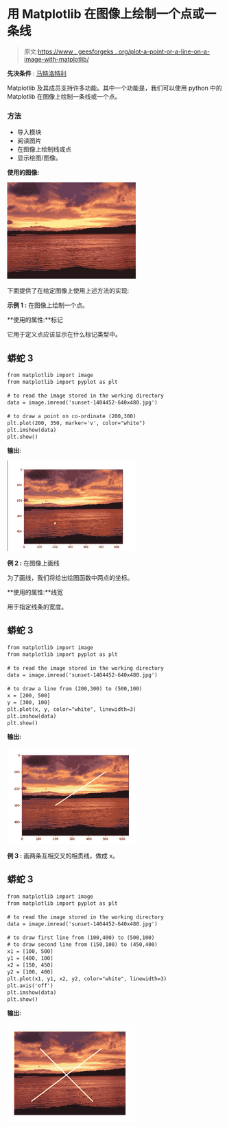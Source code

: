 # 用 Matplotlib 在图像上绘制一个点或一条线

> 原文:[https://www . geesforgeks . org/plot-a-point-or-a-line-on-a-image-with-matplotlib/](https://www.geeksforgeeks.org/plot-a-point-or-a-line-on-an-image-with-matplotlib/)

**先决条件** : [马特洛特利](https://www.geeksforgeeks.org/python-introduction-matplotlib/)

Matplotlib 及其成员支持许多功能。其中一个功能是，我们可以使用 python 中的 Matplotlib 在图像上绘制一条线或一个点。

### 方法

*   导入模块
*   阅读图片
*   在图像上绘制线或点
*   显示绘图/图像。

**使用的图像:**

![](img/aa91dc17b3ba71652f28e0c2e9793bd4.png)

下面提供了在给定图像上使用上述方法的实现:

**示例 1 :** 在图像上绘制一个点。

**使用的属性:**标记

它用于定义点应该显示在什么标记类型中。

## 蟒蛇 3

```
from matplotlib import image
from matplotlib import pyplot as plt

# to read the image stored in the working directory
data = image.imread('sunset-1404452-640x480.jpg')

# to draw a point on co-ordinate (200,300)
plt.plot(200, 350, marker='v', color="white")
plt.imshow(data)
plt.show()
```

**输出:**

![](img/928dcfb781c43814de2ec9eefa19439c.png)

**例 2 :** 在图像上画线

为了画线，我们将给出绘图函数中两点的坐标。

**使用的属性:**线宽

用于指定线条的宽度。

## 蟒蛇 3

```
from matplotlib import image
from matplotlib import pyplot as plt

# to read the image stored in the working directory
data = image.imread('sunset-1404452-640x480.jpg')

# to draw a line from (200,300) to (500,100)
x = [200, 500]
y = [300, 100]
plt.plot(x, y, color="white", linewidth=3)
plt.imshow(data)
plt.show()
```

**输出:**

![](img/50dca67662bee32a23dc546c14bd5541.png)

**例 3 :** 画两条互相交叉的相贯线，做成 x。

## 蟒蛇 3

```
from matplotlib import image
from matplotlib import pyplot as plt

# to read the image stored in the working directory
data = image.imread('sunset-1404452-640x480.jpg')

# to draw first line from (100,400) to (500,100)
# to draw second line from (150,100) to (450,400)
x1 = [100, 500]
y1 = [400, 100]
x2 = [150, 450]
y2 = [100, 400]
plt.plot(x1, y1, x2, y2, color="white", linewidth=3)
plt.axis('off')
plt.imshow(data)
plt.show()
```

**输出:**

![](img/8b4319473f2acb2632c7eedf24ec423e.png)